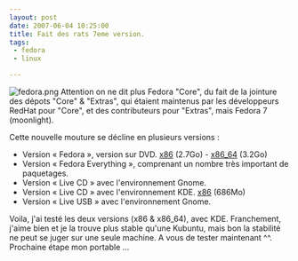 ```yaml
---
layout: post
date: 2007-06-04 10:25:00
title: Fait des rats 7eme version.
tags:
 - fedora
 - linux

---
```


![fedora.png](/public/Linux/fedora.png) Attention on ne dit plus Fedora "Core", du fait de la jointure des dépots "Core" & "Extras", qui étaient maintenus par les développeurs RedHat pour "Core", et des contributeurs pour "Extras", mais Fedora 7 (moonlight).

Cette nouvelle mouture se décline en plusieurs versions :

  * Version « Fedora », version sur DVD. [x86](http://www.mirrorservice.org/sites/download.fedora.redhat.com/pub/fedora/linux/releases/7/Fedora/i386/iso/F-7-i386-DVD.iso) (2.7Go) - [x86_64](http://www.mirrorservice.org/sites/download.fedora.redhat.com/pub/fedora/linux/releases/7/Fedora/x86_64/iso/F-7-x86_64-DVD.iso) (3.2Go)
  * Version « Fedora Everything », comprenant un nombre très important de paquetages.	
  * Version « Live CD » avec l'environnement Gnome.
  * Version « Live CD » avec l'environnement KDE. [x86](http://www.mirrorservice.org/sites/download.fedora.redhat.com/pub/fedora/linux/releases/7/Live/i386/Fedora-7-KDE-Live-i686.iso) (686Mo)
  * Version « Live USB » avec l'environnement Gnome.

Voila, j'ai testé les deux versions (x86 & x86_64), avec KDE. Franchement, j'aime bien et je la trouve plus stable qu'une Kubuntu, mais bon la stabilité ne peut se juger sur une seule machine. A vous de tester maintenant ^^.
Prochaine étape mon portable ...

